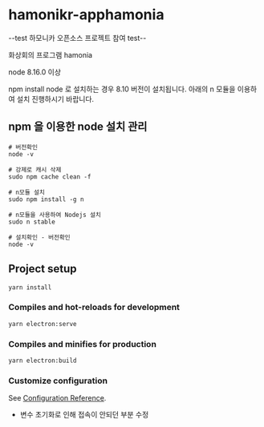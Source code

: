 # hamonikr-apphamonia

--test 하모니카 오픈소스 프로젝트 참여 test--

화상회의 프로그램 hamonia

node 8.16.0 이상


npm install node 로 설치하는  경우 8.10 버전이 설치됩니다.
아래의 n 모듈을 이용하여 설치 진행하시기 바랍니다.


## npm 을 이용한 node 설치 관리
```
# 버전확인
node -v

# 강제로 캐시 삭제
sudo npm cache clean -f

# n모듈 설치
sudo npm install -g n

# n모듈을 사용하여 Nodejs 설치
sudo n stable

# 설치확인 - 버전확인
node -v
```

## Project setup
```
yarn install
```

### Compiles and hot-reloads for development
```
yarn electron:serve
```

### Compiles and minifies for production
```
yarn electron:build
```


### Customize configuration
See [Configuration Reference](https://cli.vuejs.org/config/).

* 변수 초기화로 인해 접속이 안되던 부분 수정
